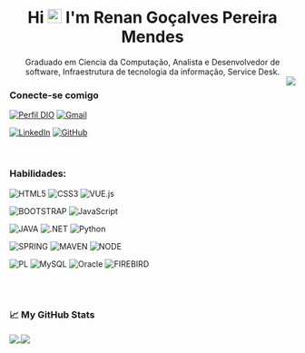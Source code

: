 
<div align="center">
    <h1>Hi <img src="https://media.giphy.com/media/hvRJCLFzcasrR4ia7z/giphy.gif" width="25px"> I'm Renan Goçalves Pereira Mendes</h1>
    Graduado em Ciencia da Computação, Analista e Desenvolvedor de software, Infraestrutura de tecnologia da informação, Service Desk.
</div>
<img align="right" src="https://media.giphy.com/media/z5iCvo1oCbqt7ukMQs/giphy.gif">
<p align="left">
<h3>Conecte-se comigo</h3>

[![Perfil DIO](https://img.shields.io/badge/-Meu%20Perfil%20na%20DIO-30A3DC?style=for-the-badge)](https://web.dio.me/users/renan_pereira_mendes?tab=achievements)
[![Gmail](https://img.shields.io/badge/Gmail-333333?style=for-the-badge&logo=gmail&logoColor=red)](mailto:renan.pereira.mendes@gmail.com)

[![LinkedIn](https://img.shields.io/badge/LinkedIn-0077B5?style=for-the-badge&logo=linkedin&logoColor=white)](https://www.linkedin.com/in/renan-gpmendes/)
[![GitHub](https://img.shields.io/badge/GitHub-100000?style=for-the-badge&logo=github&logoColor=white)](https://github.com/Renangpmends)
</p>

<br/>
<p align="center">
<h3 align="left">Habilidades:</h3>

![HTML5](https://img.shields.io/badge/HTML5-E34F26?style=for-the-badge&logo=html5&logoColor=white)
![CSS3](https://img.shields.io/badge/CSS3-663399?style=for-the-badge&logo=CSS&logoColor=white)
![VUE.js](https://img.shields.io/badge/VUE-4FC08D?style=for-the-badge&logo=Vue.js&logoColor=white)

![BOOTSTRAP](https://img.shields.io/badge/BOOTSTRAP-7952B3?style=for-the-badge&logo=BOOTSTRAP&logoColor=white)
![JavaScript](https://img.shields.io/badge/JavaScript-F7DF1E?style=for-the-badge&logo=javascript&logoColor=black)

![JAVA](https://img.shields.io/badge/JAVA-7399C6?style=for-the-badge&logo=java&logoColor=white)
![.NET](https://img.shields.io/badge/.NET-512BD4?style=for-the-badge&logo=.NET&logoColor=white)
![Python](https://img.shields.io/badge/python-0000CD?style=for-the-badge&logo=python&logoColor=white)

![SPRING](https://img.shields.io/badge/SPRING-6DB33F?style=for-the-badge&logo=Spring&logoColor=white)
![MAVEN](https://img.shields.io/badge/MAVEN-7399C6?style=for-the-badge&logo=MAVEN&logoColor=white)
![NODE](https://img.shields.io/badge/NODE-5FA04E?style=for-the-badge&logo=Node.js&logoColor=white)


![PL](https://img.shields.io/badge/PL%2FSQL-FFFFFF?style=for-the-badge&logo=oracle&logoColor=FF0000&labelColor=FFFFFF&color=FF0000)
![MySQL](https://img.shields.io/badge/MySQL-00000F?style=for-the-badge&logo=mysql&logoColor=white)
![Oracle](https://img.shields.io/badge/Oracle-9F1D20?style=for-the-badge&logo=oracle&logoColor=white)
![FIREBIRD](https://img.shields.io/badge/FIREBIRD-DD0700?style=for-the-badge&logo=FIREBIRD&logoColor=white)

<br><br>

### &#x1f4c8; My GitHub Stats
<p align="left"><a href="https://github.com/Renan/Renangpmends">
<img align="center" src="https://github-readme-stats.vercel.app/api?username=Renangpmends&show_icons=true&title_color=fff&icon_color=79ff97&text_color=9f9f9f&bg_color=151515">
</a> 
<a href="https://github.com/Renan/Renangpmends">
<img align="center" src="https://github-readme-stats.vercel.app/api/top-langs/?username=Renangpmends&layout=compact&theme=dark">
</a></p>